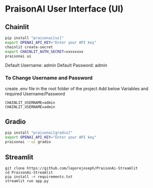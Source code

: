 # PraisonAI User Interface (UI)

## Chainlit
```bash
pip install "praisonai[ui]"
export OPENAI_API_KEY="Enter your API key"
chainlit create-secret
export CHAINLIT_AUTH_SECRET=xxxxxxxx
praisonai ui
```

Default Username: admin
Default Password: admin

### To Change Username and Password

create .env file in the root folder of the project
Add below Variables and required Username/Password
```
CHAINLIT_USERNAME=admin
CHAINLIT_USERNAME=admin
```

## Gradio
```bash
pip install "praisonai[gradio]"
export OPENAI_API_KEY="Enter your API key"
praisonai --ui gradio
```

## Streamlit

```
git clone https://github.com/leporejoseph/PraisonAi-Streamlit
cd PraisonAi-Streamlit
pip install -r requirements.txt
streamlit run app.py
```